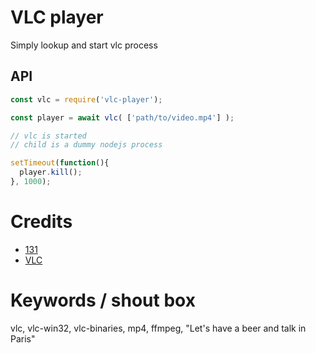 # VLC player
Simply lookup and start vlc process 

## API

```js
const vlc = require('vlc-player');

const player = await vlc( ['path/to/video.mp4'] );

// vlc is started
// child is a dummy nodejs process

setTimeout(function(){
  player.kill();
}, 1000);
```


# Credits
* [131](mailto:131.code@leurent.email)
* [VLC](http://videolan.org)


# Keywords / shout box
vlc, vlc-win32, vlc-binaries, mp4, ffmpeg, "Let's have a beer and talk in Paris"
